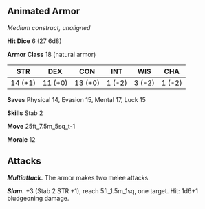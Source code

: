 ## Animated Armor

*Medium construct, unaligned*

**Hit Dice** 6 (27 6d8)

**Armor Class** 18 (natural armor)

| STR     | DEX     | CON     | INT     | WIS     | CHA     |
|---------|---------|---------|---------|---------|---------|
| 14 (+1) | 11 (+0) | 13 (+0) |  1 (-2) |  3 (-2) |  1 (-2) |

**Saves** Physical 14, Evasion 15, Mental 17, Luck 15

**Skills** Stab 2

**Move** 25ft\_7.5m\_5sq\_t-1

**Morale** 12

## Attacks

***Multiattack.*** The armor makes two melee attacks.

***Slam.*** +3 (Stab 2 STR +1), reach 5ft\_1.5m\_1sq, one target. Hit: 1d6+1 bludgeoning damage.

